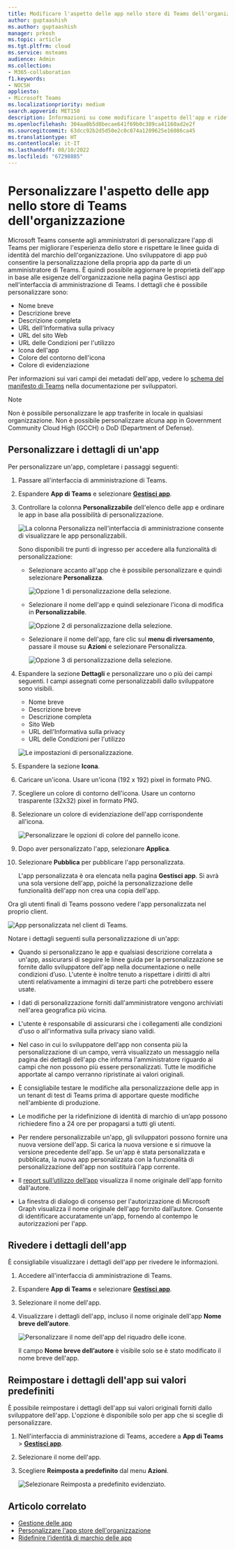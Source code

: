 ```yaml
---
title: Modificare l'aspetto delle app nello store di Teams dell'organizzazione
author: guptaashish
ms.author: guptaashish
manager: prkosh
ms.topic: article
ms.tgt.pltfrm: cloud
ms.service: msteams
audience: Admin
ms.collection:
- M365-collaboration
f1.keywords:
- NOCSH
appliesto:
- Microsoft Teams
ms.localizationpriority: medium
search.appverid: MET150
description: Informazioni su come modificare l'aspetto dell'app e ridefinire l’identità di marchio di un'app modificando i dettagli e i metadati dell'app.
ms.openlocfilehash: 304aa0b5d8becae641f69b0c389ca41160ad2e2f
ms.sourcegitcommit: 63dcc92b2d5d50e2c0c074a1209625e16086ca45
ms.translationtype: HT
ms.contentlocale: it-IT
ms.lasthandoff: 08/10/2022
ms.locfileid: "67298885"
---
```

# <a name="customize-appearance-of-apps-in-your-organizations-teams-store"></a>Personalizzare l'aspetto delle app nello store di Teams dell'organizzazione

Microsoft Teams consente agli amministratori di personalizzare l'app di Teams per migliorare l'esperienza dello store e rispettare le linee guida di identità del marchio dell'organizzazione. Uno sviluppatore di app può consentire la personalizzazione della propria app da parte di un amministratore di Teams. È quindi possibile aggiornare le proprietà dell'app in base alle esigenze dell'organizzazione nella pagina Gestisci app nell'interfaccia di amministrazione di Teams. I dettagli che è possibile personalizzare sono:

* Nome breve
* Descrizione breve
* Descrizione completa
* URL dell'Informativa sulla privacy
* URL del sito Web
* URL delle Condizioni per l'utilizzo
* Icona dell'app
* Colore del contorno dell'icona
* Colore di evidenziazione

Per informazioni sui vari campi dei metadati dell'app, vedere lo [schema del manifesto di Teams](/microsoftteams/platform/resources/schema/manifest-schema) nella documentazione per sviluppatori.

> [!NOTE]
> Non è possibile personalizzare le app trasferite in locale in qualsiasi organizzazione. Non è possibile personalizzare alcuna app in Government Community Cloud High (GCCH) o DoD (Department of Defense).

## <a name="customize-details-of-an-app"></a>Personalizzare i dettagli di un'app

Per personalizzare un'app, completare i passaggi seguenti:

1. Passare all'interfaccia di amministrazione di Teams.

1. Espandere **App di Teams** e selezionare **[Gestisci app](https://admin.teams.microsoft.com/policies/manage-apps)**.

1. Controllare la colonna **Personalizzabile** dell'elenco delle app e ordinare le app in base alla possibilità di personalizzazione.

   ![La colonna Personalizza nell'interfaccia di amministrazione consente di visualizzare le app personalizzabili.](media/customizable-apps-in-tac.png)

   Sono disponibili tre punti di ingresso per accedere alla funzionalità di personalizzazione:

   * Selezionare accanto all'app che è possibile personalizzare e quindi selezionare **Personalizza**.

     ![Opzione 1 di personalizzazione della selezione.](media/select-app-to-customize1.png)

   * Selezionare il nome dell'app e quindi selezionare l'icona di modifica in **Personalizzabile**.

     ![Opzione 2 di personalizzazione della selezione.](media/communities-microsoft.png)

   * Selezionare il nome dell'app, fare clic sul **menu di riversamento**, passare il mouse su **Azioni** e selezionare Personalizza.

     ![Opzione 3 di personalizzazione della selezione.](media/customize-action-menu.png)

1. Espandere la sezione **Dettagli** e personalizzare uno o più dei campi seguenti. I campi assegnati come personalizzabili dallo sviluppatore sono visibili.

    * Nome breve
    * Descrizione breve
    * Descrizione completa
    * Sito Web
    * URL dell'Informativa sulla privacy
    * URL delle Condizioni per l'utilizzo

   ![Le impostazioni di personalizzazione.](media/customize-settings.png)

1. Espandere la sezione **Icona**.

1. Caricare un'icona. Usare un'icona (192 x 192) pixel in formato PNG.

1. Scegliere un colore di contorno dell'icona. Usare un contorno trasparente (32x32) pixel in formato PNG.

1. Selezionare un colore di evidenziazione dell'app corrispondente all'icona.

   ![Personalizzare le opzioni di colore del pannello icone.](media/customize-app-colors.png)

1. Dopo aver personalizzato l'app, selezionare **Applica**.

1. Selezionare **Pubblica** per pubblicare l'app personalizzata.

   L'app personalizzata è ora elencata nella pagina **Gestisci app**. Si avrà una sola versione dell'app, poiché la personalizzazione delle funzionalità dell'app non crea una copia dell'app.

Ora gli utenti finali di Teams possono vedere l'app personalizzata nel proprio client.

   ![App personalizzata nel client di Teams.](media/contoso-app.png)

Notare i dettagli seguenti sulla personalizzazione di un'app:

* Quando si personalizzano le app e qualsiasi descrizione correlata a un'app, assicurarsi di seguire le linee guida per la personalizzazione se fornite dallo sviluppatore dell'app nella documentazione o nelle condizioni d’uso. L'utente è inoltre tenuto a rispettare i diritti di altri utenti relativamente a immagini di terze parti che potrebbero essere usate.

* I dati di personalizzazione forniti dall'amministratore vengono archiviati nell'area geografica più vicina.

* L'utente è responsabile di assicurarsi che i collegamenti alle condizioni d'uso o all'informativa sulla privacy siano validi.

* Nel caso in cui lo sviluppatore dell'app non consenta più la personalizzazione di un campo, verrà visualizzato un messaggio nella pagina dei dettagli dell'app che informa l'amministratore riguardo ai campi che non possono più essere personalizzati. Tutte le modifiche apportate al campo verranno ripristinate ai valori originali.

* È consigliabile testare le modifiche alla personalizzazione delle app in un tenant di test di Teams prima di apportare queste modifiche nell'ambiente di produzione.

* Le modifiche per la ridefinizione di identità di marchio di un’app possono richiedere fino a 24 ore per propagarsi a tutti gli utenti.

* Per rendere personalizzabile un'app, gli sviluppatori possono fornire una nuova versione dell'app. Si carica la nuova versione e si rimuove la versione precedente dell'app. Se un'app è stata personalizzata e pubblicata, la nuova app personalizzata con la funzionalità di personalizzazione dell'app non sostituirà l'app corrente.

* Il [report sull’utilizzo dell’app](teams-analytics-and-reports/app-usage-report.md) visualizza il nome originale dell'app fornito dall'autore.

* La finestra di dialogo di consenso per l'autorizzazione di Microsoft Graph visualizza il nome originale dell'app fornito dall’autore. Consente di identificare accuratamente un'app, fornendo al contempo le autorizzazioni per l'app.

## <a name="review-app-details"></a>Rivedere i dettagli dell'app

È consigliabile visualizzare i dettagli dell'app per rivedere le informazioni.

1. Accedere all'interfaccia di amministrazione di Teams.

1. Espandere **App di Teams** e selezionare **[Gestisci app](https://admin.teams.microsoft.com/policies/manage-apps)**.

1. Selezionare il nome dell'app.

1. Visualizzare i dettagli dell'app, incluso il nome originale dell'app **Nome breve dell’autore**.

   ![Personalizzare il nome dell'app del riquadro delle icone.](media/original-app-version.png)

   Il campo **Nome breve dell’autore** è visibile solo se è stato modificato il nome breve dell'app.

## <a name="reset-app-details-to-default-values"></a>Reimpostare i dettagli dell'app sui valori predefiniti

È possibile reimpostare i dettagli dell'app sui valori originali forniti dallo sviluppatore dell'app. L'opzione è disponibile solo per app che si sceglie di personalizzare.

1. Nell'interfaccia di amministrazione di Teams, accedere a **App di Teams** > **[Gestisci app](https://admin.teams.microsoft.com/policies/manage-apps)**.

1. Selezionare il nome dell'app.

1. Scegliere **Reimposta a predefinito** dal menu **Azioni**.

   ![Selezionare Reimposta a predefinito evidenziato.](media/select-reset.png)

## <a name="related-article"></a>Articolo correlato

* [Gestione delle app](manage-apps.md)
* [Personalizzare l'app store dell'organizzazione](customize-your-app-store.md)
* [Ridefinire l’identità di marchio delle app](https://techcommunity.microsoft.com/t5/microsoft-teams-blog/rebrand-apps-to-your-own-organization-s-branding-with-app/ba-p/2376296)
